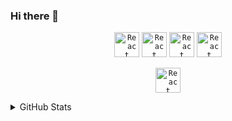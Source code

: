 ### Hi there 👋

<!--
**ratomsky/ratomsky** is a ✨ _special_ ✨ repository because its `README.md` (this file) appears on your GitHub profile.

Here are some ideas to get you started:

- 🔭 I’m currently working on ...
- 🌱 I’m currently learning ...
- 👯 I’m looking to collaborate on ...
- 🤔 I’m looking for help with ...
- 💬 Ask me about ...
- 📫 How to reach me: ...
- 😄 Pronouns: ...
- ⚡ Fun fact: ...
-->

<p align="center">
<a href="https://reactjs.org/"><code><img alt="React" height="40px" src="https://cdn.svgporn.com/logos/react.svg" /></code></a>
<a href="https://redux.js.org/"><code><img alt="React" height="40px" src="https://cdn.svgporn.com/logos/redux.svg" /></code></a>
<a href="https://www.typescriptlang.org/"><code><img alt="React" height="40px" src="https://cdn.svgporn.com/logos/typescript.svg" /></code></a>
<a href="https://react-query.tanstack.com/"><code><img alt="React" height="40px" src="https://react-query.tanstack.com/_next/static/images/emblem-light-5d1cdce6c8bbb006ac6cefb8e1642877.svg" /></code></a>
</p>

<p align="center">
<a href="https://www.postman.com" ><code><img alt="React" height="40px" src="https://cdn.svgporn.com/logos/postman.svg" /></code></a>
</p>

<details>
<summary>GitHub Stats</summary>
<p>
<img align="right" src="https://github-readme-stats.vercel.app/api?username=ratomsky&theme=prussian" />
Lorem ipsum dolor sit amet, consectetur adipiscing elit, sed do eiusmod tempor incididunt ut labore et dolore magna aliqua. Ut enim ad minim veniam, quis nostrud exercitation ullamco laboris nisi ut aliquip ex ea commodo consequat. Duis aute irure dolor in reprehenderit in voluptate velit esse cillum dolore eu fugiat nulla pariatur. Excepteur sint occaecat cupidatat non proident, sunt in culpa qui officia deserunt mollit anim id est laborum.
</p>

<p>
  Lorem ipsum dolor sit amet, consectetur adipiscing elit, sed do eiusmod tempor incididunt ut labore et dolore magna aliqua. Ut enim ad minim veniam, quis nostrud exercitation ullamco laboris nisi ut aliquip ex ea commodo consequat. Duis aute irure dolor in reprehenderit in voluptate velit esse cillum dolore eu fugiat nulla pariatur. Excepteur sint occaecat cupidatat non proident, sunt in culpa qui officia deserunt mollit anim id est laborum.
<img align="right" src="https://github-readme-stats.vercel.app/api/top-langs/?username=ratomsky&layout=compact&theme=prussian" />
Lorem ipsum dolor sit amet, consectetur adipiscing elit, sed do eiusmod tempor incididunt ut labore et dolore magna aliqua. Ut enim ad minim veniam, quis nostrud exercitation ullamco laboris nisi ut aliquip ex ea commodo consequat. Duis aute irure dolor in reprehenderit in voluptate velit esse cillum dolore eu fugiat nulla pariatur. Excepteur sint occaecat cupidatat non proident, sunt in culpa qui officia deserunt mollit anim id est laborum.
</p>
</details>
